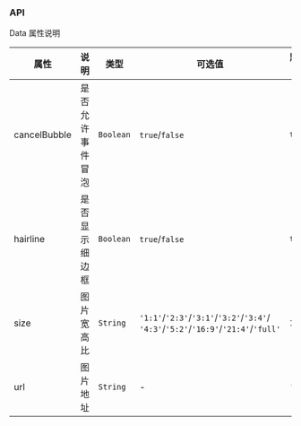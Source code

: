 ### API

<div class="card">

Data 属性说明

| 属性 | 说明 | 类型 | 可选值 | 默认值 |
| --- | --- | --- | --- | --- |
| cancelBubble | 是否允许事件冒泡 | `Boolean` | `true`/`false` | `true` |
| hairline | 是否显示细边框 | `Boolean` | `true`/`false` | `true` |
| size | 图片宽高比 | `String` | `'1:1'`/`'2:3'`/`'3:1'`/`'3:2'`/`'3:4'`/<br>`'4:3'`/`'5:2'`/`'16:9'`/`'21:4'`/`'full'` | `1:1` |
| url | 图片地址 | `String` | - | `''` |

</div>
